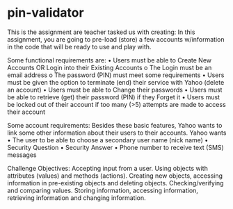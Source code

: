 # pin-validator

This is the assignment are teacher tasked us with creating:
In this assignment, you are going to pre-load (store) a few accounts w/information in the code that will
be ready to use and play with.

Some functional requirements are:
• Users must be able to Create New Accounts OR Login into their Existing Accounts
o The Login must be an email address
o The password (PIN) must meet some requirements
• Users must be given the option to terminate (end) their service with Yahoo (delete an account)
• Users must be able to Change their passwords
• Users must be able to retrieve (get) their password (PIN) if they Forget it
• Users must be locked out of their account if too many (>5) attempts are made to access their
account

Some account requirements:
Besides these basic features, Yahoo wants to link some other information about their users to their
accounts. Yahoo wants
• The user to be able to choose a secondary user name (nick name)
• Security Question
• Security Answer
• Phone number to receive text (SMS) messages

Challenge Objectives:
Accepting input from a user. Using objects with attributes (values) and methods (actions). Creating new
objects, accessing information in pre-existing objects and deleting objects. Checking/verifying and
comparing values. Storing information, accessing information, retrieving information and changing
information.
